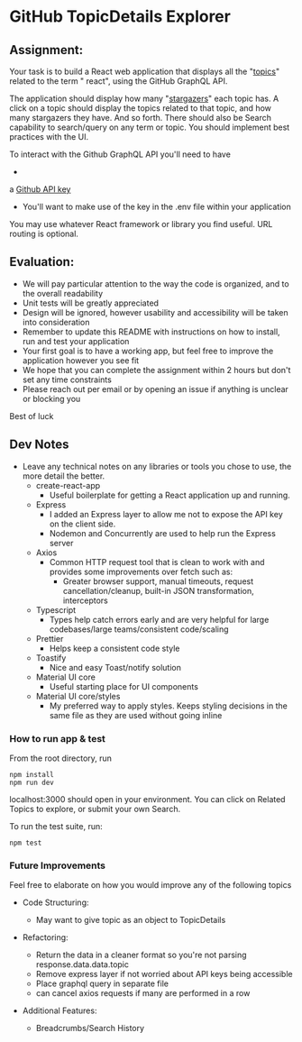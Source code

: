 # GitHub TopicDetails Explorer

## Assignment:

Your task is to build a React web application that displays all
the "[topics](https://docs.github.com/en/free-pro-team@latest/graphql/reference/objects#topic)" related to the term "
react", using the GitHub GraphQL API.

The application should display how
many "[stargazers](https://docs.github.com/en/free-pro-team@latest/graphql/reference/objects#stargazerconnection)" each
topic has. A click on a topic should display the topics related to that topic, and how many stargazers they have. And so
forth. There should also be Search capability to search/query on any term or topic. You should implement best practices
with the UI.

To interact with the Github GraphQL API you'll need to have

*

a [Github API key](https://docs.github.com/en/free-pro-team@latest/graphql/guides/forming-calls-with-graphql#authenticating-with-graphql)

* You'll want to make use of the key in the .env file within your application

You may use whatever React framework or library you find useful. URL routing is optional.

## Evaluation:

* We will pay particular attention to the way the code is organized, and to the overall readability
* Unit tests will be greatly appreciated
* Design will be ignored, however usability and accessibility will be taken into consideration
* Remember to update this README with instructions on how to install, run and test your application
* Your first goal is to have a working app, but feel free to improve the application however you see fit
* We hope that you can complete the assignment within 2 hours but don't set any time constraints
* Please reach out per email or by opening an issue if anything is unclear or blocking you

Best of luck

## Dev Notes

* Leave any technical notes on any libraries or tools you chose to use, the more detail the better.
    * create-react-app
        * Useful boilerplate for getting a React application up and running.
    * Express
        * I added an Express layer to allow me not to expose the API key on the client side.
        * Nodemon and Concurrently are used to help run the Express server
    * Axios
        * Common HTTP request tool that is clean to work with and provides some improvements over fetch such as:
            * Greater browser support, manual timeouts, request cancellation/cleanup, built-in JSON transformation,
              interceptors
    * Typescript
        * Types help catch errors early and are very helpful for large codebases/large teams/consistent code/scaling
    * Prettier
        * Helps keep a consistent code style
    * Toastify
        * Nice and easy Toast/notify solution
    * Material UI core
        * Useful starting place for UI components
    * Material UI core/styles
        * My preferred way to apply styles. Keeps styling decisions in the same file as they are used without going
          inline

### How to run app & test

From the root directory, run

    npm install
    npm run dev

localhost:3000 should open in your environment. You can click on Related Topics to explore, or submit your own Search.

To run the test suite, run:

    npm test

### Future Improvements

Feel free to elaborate on how you would improve any of the following topics

* Code Structuring:
    * May want to give topic as an object to TopicDetails

* Refactoring:
    * Return the data in a cleaner format so you're not parsing response.data.data.topic
    * Remove express layer if not worried about API keys being accessible
    * Place graphql query in separate file
    * can cancel axios requests if many are performed in a row

* Additional Features:
    * Breadcrumbs/Search History
